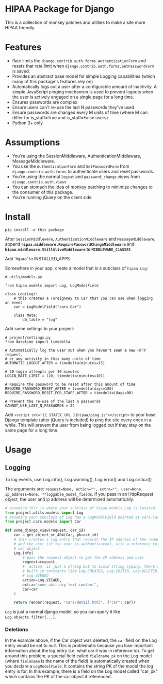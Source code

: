 # HIPAA Package for Django

This is a collection of monkey patches and utilties to make a site more HIPAA friendly.

# Features

- Rate limits the `django.contrib.auth.forms.AuthenticationForm` and resets that rate limit when `django.contrib.auth.forms.SetPasswordForm` is saved.
- Provides an abstract base model for simple Logging capabilities (which many of this package's features rely on)
- Automatically logs out a user after a configurable amount of inactivity. A simple JavaScript pinging mechanism is used to prevent logouts when the user is actively engaged on a single page for a long time.
- Ensures passwords are complex
- Ensure users can't re-use the last N passwords they've used
- Ensure passwords are changed every M units of time (where M can differ for is_staff=True and is_staff=False users)
- Python 3+ only

# Assumptions

- You're using the SessionMiddleware, AuthenticationMiddleware, MessageMiddleware.
- You use the `AuthenticationForm` and `SetPasswordForm` from `django.contrib.auth.forms` to authenticate users and reset passwords.
- You're using the normal `logout` and `password_change` views from `django.contrib.auth.views`
- You can stomach the idea of monkey patching to minimize changes to the consumer of this package.
- You're running jQuery on the client side

# Install

    pip install -e this package

After `SessionMiddleware`, `AuthenticationMiddleware` and `MessageMiddleware`, append **`hipaa.middleware.RequirePasswordChangeMiddleware`** and **`hipaa.middleware.StillAliveMiddleware` to `MIDDLEWARE_CLASSES`**

Add 'hipaa' to INSTALLED_APPS.

Somewhere in your app, create a model that is a subclass of `hipaa.Log`:

    # utils/models.py

    from hipaa.models import Log, LogModelField

    class Log(Log):
        # this creates a ForeignKey to Car that you can use when logging an event
        car = LogModelField("cars.Car")

        class Meta:
            db_table = "log"


Add some settings to your project:

    # project/settings.py
    from datetime import timedelta

    # Automatically log the user out when you haven't seen a new HTTP request,
    # or any activity in this many units of time
    AUTOMATIC_LOGOUT_AFTER = timedelta(minutes=15)

    # 20 login attempts per 10 minutes
    LOGIN_RATE_LIMIT = (20, timedelta(minutes=10))

    # Require the password to be reset after this amount of time
    REQUIRE_PASSWORD_RESET_AFTER = timedelta(days=180)
    REQUIRE_PASSWORD_RESET_FOR_STAFF_AFTER = timedelta(days=90)

    # Prevent the re-use of the last n passwords
    CANNOT_USE_LAST_N_PASSWORDS = 24


Add `<script src="{{ STATIC_URL }}hipaa/ping.js"></script>` to your base Django template (after jQuery is included) to ping the site every once in a while. This will prevent the user from being logged out if they stay on the same page for a long time.

# Usage

## Logging

To log events, use Log.info(), Log.warning(), Log.error() and Log.critical()

The arguments are: `request=None, action="", extra="", user=None, ip_address=None, **loggable_model_fields`. If you pass in an HttpRequest object, the user and ip address will be determined automatically.

```python
# assuming this is where your subclass of hipaa.models.Log is located...
from project.utils.models import Log
# assuming your subclass of Log has a LogModelField pointed at cars.Car
from project.cars.models import Car

def some_django_view(request, car_id)
    car = get_object_or_404(Car, pk=car_id)
    # this creates a log entry that records the IP address of the request,
    # and the user (if the user is authenticated), with a reference to the
    # car object
    Log.info(
        # pass the request object to get the IP address and user
        request=request,
        # `action` is just a string but to avoid string typing, there are a few
        # built in constants like Log.CREATED, Log.EDITED, Log.DELETED,
        # Log.VIEWED
        action=Log.VIEWED,
        extra="some abitrary text content",
        car=car
    )

    return render(request, "cars/detail.html", {"car": car})
```

`Log` is just a normal django model, so you can query it like `Log.objects.filter(...)`.

### Deletions

In the example above, if the Car object was deleted, the `car` field on the Log entry would be set to null. This is problematic because you lose important information about the log entry (i.e. what car it was in reference to). To get around this problem, a special field called `fieldname_pk` on the Log model (where `fieldname` is the name of the field) is automatically created when you declare a `LogModelField`. It contains the string PK of the model the log entry is for. In this example, there is a field on the Log model called "car_pk" which contains the PK of the car object it referenced.
